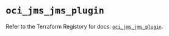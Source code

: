 # `oci_jms_jms_plugin`

Refer to the Terraform Registory for docs: [`oci_jms_jms_plugin`](https://registry.terraform.io/providers/oracle/oci/6.18.0/docs/resources/jms_jms_plugin).
